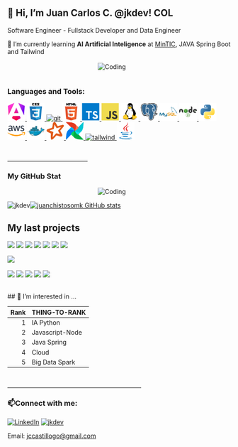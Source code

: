
## 👋 Hi, I’m Juan Carlos C. @jkdev! COL<br>
Software Engineer - Fullstack Developer and Data Engineer<br>

🌱 I’m currently learning **AI Artificial Inteligence** at <a href="https://campus.talentotechbogota.co/auth/login" target="_blank">MinTIC</a>, JAVA Spring Boot and Tailwind
<br><br>
<img align="right" alt="Coding" width="300" src="https://i.pinimg.com/originals/81/17/8b/81178b47a8598f0c81c4799f2cdd4057.gif">

<br>
<h3 align="left">Languages and Tools:</h3>
<p align="left">
  <a href="https://angular.io/" target="_blank" rel="noreferrer"> <img src="https://raw.githubusercontent.com/devicons/devicon/master/icons/angular/angular-original.svg" alt="angular" width="40" height="40"/> </a>
 <a href="https://www.w3schools.com/css/" target="_blank" rel="noreferrer"> <img src="https://raw.githubusercontent.com/devicons/devicon/master/icons/css3/css3-original-wordmark.svg" alt="css3" width="40" height="40"/> </a> <a href="https://git-scm.com/" target="_blank" rel="noreferrer"> <img src="https://www.vectorlogo.zone/logos/git-scm/git-scm-icon.svg" alt="git" width="40" height="40"/> </a> <a href="https://www.w3.org/html/" target="_blank" rel="noreferrer"> <img src="https://raw.githubusercontent.com/devicons/devicon/master/icons/html5/html5-original-wordmark.svg" alt="html5" width="40" height="40"/> </a>
<a href="" target="_blank" rel="noreferrer"> <img src="https://raw.githubusercontent.com/devicons/devicon/master/icons/typescript/typescript-original.svg" alt="typescript" width="40" height="40"/> </a> 
<a href="https://developer.mozilla.org/en-US/docs/Web/JavaScript" target="_blank" rel="noreferrer"> <img src="https://raw.githubusercontent.com/devicons/devicon/master/icons/javascript/javascript-original.svg" alt="javascript" width="40" height="40"/> </a>  
  <a href="https://www.linux.org/" target="_blank" rel="noreferrer"> <img src="https://raw.githubusercontent.com/devicons/devicon/master/icons/linux/linux-original.svg" alt="linux" width="40" height="40"/> </a>
  <a href="" target="_blank" rel="noreferrer"> <img src="https://raw.githubusercontent.com/devicons/devicon/master/icons/postgresql/postgresql-original.svg" alt="postgres" width="40" height="40"/> </a>
  <a href="https://www.mysql.com/" target="_blank" rel="noreferrer"> <img src="https://raw.githubusercontent.com/devicons/devicon/master/icons/mysql/mysql-original-wordmark.svg" alt="mysql" width="40" height="40"/> </a> <a href="https://nodejs.org" target="_blank" rel="noreferrer"> <img src="https://raw.githubusercontent.com/devicons/devicon/master/icons/nodejs/nodejs-original-wordmark.svg" alt="nodejs" width="40" height="40"/> </a> <a href="https://www.python.org" target="_blank" rel="noreferrer"> <img src="https://raw.githubusercontent.com/devicons/devicon/master/icons/python/python-original.svg" alt="python" width="40" height="40"/> </a>  
<a href="" target="_blank" rel="noreferrer"> <img src="https://raw.githubusercontent.com/devicons/devicon/master/icons/amazonwebservices/amazonwebservices-original-wordmark.svg" alt="amazonwebservices" width="40" height="40"/> </a>  
<a href="" target="_blank" rel="noreferrer"> <img src="https://raw.githubusercontent.com/devicons/devicon/master/icons/docker/docker-original.svg" alt="docker" width="40" height="40"/> </a>
<a href="" target="_blank" rel="noreferrer"> <img src="https://raw.githubusercontent.com/devicons/devicon/master/icons/apachespark/apachespark-original.svg" alt="spark" width="40" height="40"/> </a>
<a href="" target="_blank" rel="noreferrer"> <img src="https://raw.githubusercontent.com/devicons/devicon/master/icons/apacheairflow/apacheairflow-original.svg" alt="java" width="40" height="40"/> </a>
<a href="https://tailwindcss.com/" target="_blank" rel="noreferrer"> <img src="https://www.vectorlogo.zone/logos/tailwindcss/tailwindcss-icon.svg" alt="tailwind" width="40" height="40"/> </a>
<a href="https://www.java.com" target="_blank" rel="noreferrer"> <img src="https://raw.githubusercontent.com/devicons/devicon/master/icons/java/java-original.svg" alt="java" width="40" height="40"/> </a>
</p><br>




<hr width="36%" >

<h3 align="left">My GitHub Stat</h3>
<img align="right" alt="Coding" width="300" src="https://cdn.dribbble.com/users/1277312/screenshots/14733298/media/39b1045e593737587dd60e42c8422d1f.gif" >
<br>

<p><img align="left" src="https://github-readme-stats.vercel.app/api/top-langs/?username=juanchistosomk&size_weight=0.5&count_weight=0.5&layout=compact&show_icons=true&theme=dark" alt="jkdev" /></p>
<p>


[![juanchistosomk GitHub stats](https://github-readme-stats.vercel.app/api?username=juanchistosomk&show_icons=true&hide=stars&theme=radical)](https://github.com/juanchistosomk/github-readme-stats)


## My last projects


<a href="https://freeimage.host/i/dYvgtbs" target="_blank"><img src="https://iili.io/dYvgtbs.md.png" border="0"></a>
<a href="https://freeimage.host/i/dYU6R6J" target="_blank"><img src="https://iili.io/dYU6R6J.md.png" border="0"></a>
<a href="https://freeimage.host/i/dYSHjvn" target="_blank"><img src="https://iili.io/dYSHjvn.md.png" border="0"></a>
<a href="https://freeimage.host/i/dYSnrp2" target="_blank"><img src="https://iili.io/dYSnrp2.md.png" border="0"></a>
<a href="https://freeimage.host/i/dYSZJb2" target="_blank"><img src="https://iili.io/dYSZJb2.md.png" border="0"></a>
<a href="https://freeimage.host/i/dYUKj5B" target="_blank"><img src="https://iili.io/dYUKj5B.md.png" border="0"></a>
<a href="https://freeimage.host/i/dYUnWAl" target="_blank"><img src="https://iili.io/dYUnWAl.md.png" border="0"></a>

<a href="https://freeimage.host/i/dYvunzN" target="_blank"><img src="https://iili.io/dYvunzN.md.png" border="0"></a>
<!--<a href="https://freeimage.host/i/H6pZ3s2" target="_blank"><img src="https://iili.io/H6pZ3s2.md.png" border="0"></a>-->
<a href="https://freeimage.host/i/DLb7Js" target="_blank"><img src="https://iili.io/DLb7Js.md.png" border="0"></a>
<a href="https://freeimage.host/i/H6p6IxS" target="_blank"><img src="https://iili.io/H6p6IxS.md.png" border="0"></a>
<a href="https://freeimage.host/i/H6pUlne" target="_blank"><img src="https://iili.io/H6pUlne.md.png" border="0"></a>
<a href="https://freeimage.host/i/DLb0zl" target="_blank"><img src="https://iili.io/DLb0zl.md.png" border="0"></a>
<a href="https://freeimage.host/i/DLb1X2" target="_blank"><img src="https://iili.io/DLb1X2.md.png" border="0"></a>

<br>
## 👀 I’m interested in ...
 
| Rank | THING-TO-RANK |
|-----:|---------------|
|     1|    IA Python  |
|     2|Javascript-Node|
|     3|  Java Spring  |
|     4|     Cloud     |
|     5|Big Data Spark |

<br>
<hr width="60%" >
<h3 align="left">📫Connect with me:</h3>
<p align="left">
<a href="https://www.linkedin.com/in/juan-carlos-castillo-gomez/" target="blank"><img align="center" src="https://raw.githubusercontent.com/rahuldkjain/github-profile-readme-generator/master/src/images/icons/Social/linked-in-alt.svg" alt="LinkedIn" height="30" width="40" /></a> 
<a href="https://instagram.com/" target="blank"><img align="center" src="https://raw.githubusercontent.com/rahuldkjain/github-profile-readme-generator/master/src/images/icons/Social/instagram.svg" alt="jkdev" height="30" width="40" /></a>

Email: jccastillogo@gmail.com
</p>



<!---
juanchistosomk/juanchistosomk is a ✨ special ✨ repository because its `README.md` (this file) appears on your GitHub profile.
You can click the Preview link to take a look at your changes.
--->
